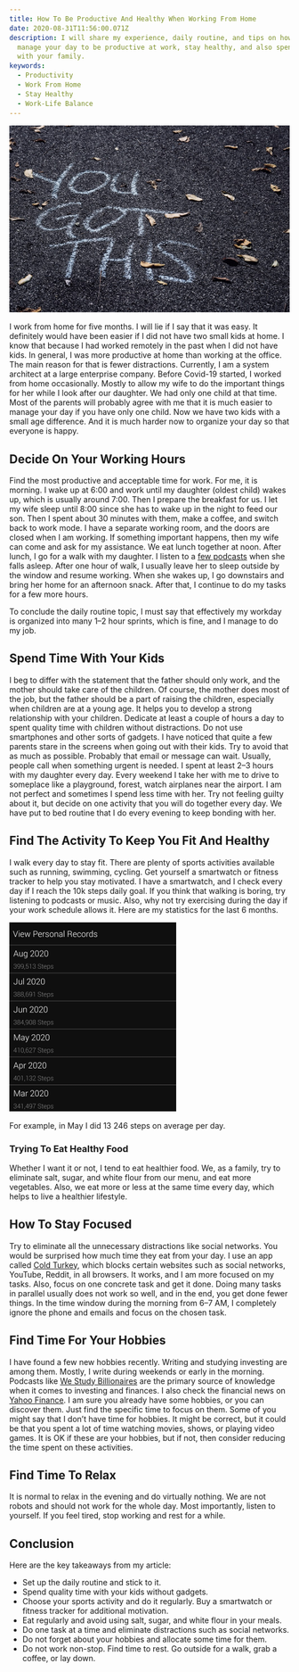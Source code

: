 ```yaml
---
title: How To Be Productive And Healthy When Working From Home
date: 2020-08-31T11:56:00.071Z
description: I will share my experience, daily routine, and tips on how to
  manage your day to be productive at work, stay healthy, and also spend time
  with your family.
keywords:
  - Productivity
  - Work From Home
  - Stay Healthy
  - Work-Life Balance
---
```

![You Got This](you-got-this.jpg)

I work from home for five months. I will lie if I say that it was easy. It definitely would have been easier if I did not have two small kids at home. I know that because I had worked remotely in the past when I did not have kids. In general, I was more productive at home than working at the office. The main reason for that is fewer distractions. Currently, I am a system architect at a large enterprise company. Before Covid-19 started, I worked from home occasionally. Mostly to allow my wife to do the important things for her while I look after our daughter. We had only one child at that time. Most of the parents will probably agree with me that it is much easier to manage your day if you have only one child. Now we have two kids with a small age difference. And it is much harder now to organize your day so that everyone is happy.

## Decide On Your Working Hours

Find the most productive and acceptable time for work. For me, it is morning. I wake up at 6:00 and work until my daughter (oldest child) wakes up, which is usually around 7:00. Then I prepare the breakfast for us. I let my wife sleep until 8:00 since she has to wake up in the night to feed our son. Then I spent about 30 minutes with them, make a coffee, and switch back to work mode. I have a separate working room, and the doors are closed when I am working. If something important happens, then my wife can come and ask for my assistance. We eat lunch together at noon. After lunch, I go for a walk with my daughter. I listen to a [few podcasts](https://www.viktorstelle.com/blog/podcasts-that-i-recommend-listening-to/) when she falls asleep. After one hour of walk, I usually leave her to sleep outside by the window and resume working. When she wakes up, I go downstairs and bring her home for an afternoon snack. After that, I continue to do my tasks for a few more hours.

To conclude the daily routine topic, I must say that effectively my workday is organized into many 1–2 hour sprints, which is fine, and I manage to do my job.

## Spend Time With Your Kids

I beg to differ with the statement that the father should only work, and the mother should take care of the children. Of course, the mother does most of the job, but the father should be a part of raising the children, especially when children are at a young age. It helps you to develop a strong relationship with your children. Dedicate at least a couple of hours a day to spent quality time with children without distractions. Do not use smartphones and other sorts of gadgets. I have noticed that quite a few parents stare in the screens when going out with their kids. Try to avoid that as much as possible. Probably that email or message can wait. Usually, people call when something urgent is needed. I spent at least 2–3 hours with my daughter every day. Every weekend I take her with me to drive to someplace like a playground, forest, watch airplanes near the airport. I am not perfect and sometimes I spend less time with her. Try not feeling guilty about it, but decide on one activity that you will do together every day. We have put to bed routine that I do every evening to keep bonding with her.

## Find The Activity To Keep You Fit And Healthy

I walk every day to stay fit. There are plenty of sports activities available such as running, swimming, cycling. Get yourself a smartwatch or fitness tracker to help you stay motivated. I have a smartwatch, and I check every day if I reach the 10k steps daily goal. If you think that walking is boring, try listening to podcasts or music. Also, why not try exercising during the day if your work schedule allows it. Here are my statistics for the last 6 months.

![Garmin Smartwatch Step Count](step-count-small.jpg)

For example, in May I did 13 246 steps on average per day.

### Trying To Eat Healthy Food

Whether I want it or not, I tend to eat healthier food. We, as a family, try to eliminate salt, sugar, and white flour from our menu, and eat more vegetables. Also, we eat more or less at the same time every day, which helps to live a healthier lifestyle.

## How To Stay Focused

Try to eliminate all the unnecessary distractions like social networks. You would be surprised how much time they eat from your day. I use an app called [Cold Turkey](https://getcoldturkey.com/), which blocks certain websites such as social networks, YouTube, Reddit, in all browsers. It works, and I am more focused on my tasks. Also, focus on one concrete task and get it done. Doing many tasks in parallel usually does not work so well, and in the end, you get done fewer things. In the time window during the morning from 6–7 AM, I completely ignore the phone and emails and focus on the chosen task.

## Find Time For Your Hobbies

I have found a few new hobbies recently. Writing and studying investing are among them. Mostly, I write during weekends or early in the morning. Podcasts like [We Study Billionaires](https://www.theinvestorspodcast.com/we-study-billionaires/) are the primary source of knowledge when it comes to investing and finances. I also check the financial news on [Yahoo Finance](https://finance.yahoo.com/). I am sure you already have some hobbies, or you can discover them. Just find the specific time to focus on them. Some of you might say that I don’t have time for hobbies. It might be correct, but it could be that you spent a lot of time watching movies, shows, or playing video games. It is OK if these are your hobbies, but if not, then consider reducing the time spent on these activities.

## Find Time To Relax

It is normal to relax in the evening and do virtually nothing. We are not robots and should not work for the whole day. Most importantly, listen to yourself. If you feel tired, stop working and rest for a while.

## Conclusion

Here are the key takeaways from my article:

* Set up the daily routine and stick to it.
* Spend quality time with your kids without gadgets.
* Choose your sports activity and do it regularly. Buy a smartwatch or fitness tracker for additional motivation.
* Eat regularly and avoid using salt, sugar, and white flour in your meals.
* Do one task at a time and eliminate distractions such as social networks.
* Do not forget about your hobbies and allocate some time for them.
* Do not work non-stop. Find time to rest. Go outside for a walk, grab a coffee, or lay down.